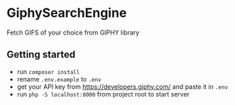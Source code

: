 # GiphySearchEngine

Fetch GIFS of your choice from GIPHY library

## Getting started

- run `composer install`
- rename `.env.example` to `.env`
- get your API key from https://developers.giphy.com/ and paste it in `.env`
- run `php -S localhost:8000` from project root to start server